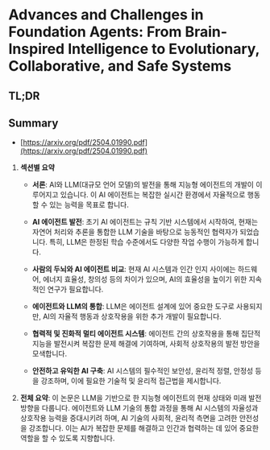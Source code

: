 # Advances and Challenges in Foundation Agents: From Brain-Inspired Intelligence to Evolutionary, Collaborative, and Safe Systems
## TL;DR
## Summary
- [https://arxiv.org/pdf/2504.01990.pdf](https://arxiv.org/pdf/2504.01990.pdf)

1. **섹션별 요약**

   - **서론**: AI와 LLM(대규모 언어 모델)의 발전을 통해 지능형 에이전트의 개발이 이루어지고 있습니다. 이 AI 에이전트는 복잡한 실시간 환경에서 자율적으로 행동할 수 있는 능력을 목표로 합니다.

   - **AI 에이전트 발전**: 초기 AI 에이전트는 규칙 기반 시스템에서 시작하여, 현재는 자연어 처리와 추론을 통합한 LLM 기술을 바탕으로 능동적인 협력자가 되었습니다. 특히, LLM은 한정된 학습 수준에서도 다양한 작업 수행이 가능하게 합니다.

   - **사람의 두뇌와 AI 에이전트 비교**: 현재 AI 시스템과 인간 인지 사이에는 하드웨어, 에너지 효율성, 창의성 등의 차이가 있으며, AI의 효율성을 높이기 위한 지속적인 연구가 필요합니다.

   - **에이전트와 LLM의 통합**: LLM은 에이전트 설계에 있어 중요한 도구로 사용되지만, AI의 자율적 행동과 상호작용을 위한 추가 개발이 필요합니다.

   - **협력적 및 진화적 멀티 에이전트 시스템**: 에이전트 간의 상호작용을 통해 집단적 지능을 발전시켜 복잡한 문제 해결에 기여하며, 사회적 상호작용의 발전 방안을 모색합니다.

   - **안전하고 유익한 AI 구축**: AI 시스템의 필수적인 보안성, 윤리적 정렬, 안정성 등을 강조하며, 이에 필요한 기술적 및 윤리적 접근법을 제시합니다.

2. **전체 요약**: 이 논문은 LLM을 기반으로 한 지능형 에이전트의 현재 상태와 미래 발전 방향을 다룹니다. 에이전트와 LLM 기술의 통합 과정을 통해 AI 시스템의 자율성과 상호작용 능력을 증대시키려 하며, AI 기술의 사회적, 윤리적 측면을 고려한 안전성을 강조합니다. 이는 AI가 복잡한 문제를 해결하고 인간과 협력하는 데 있어 중요한 역할을 할 수 있도록 지향합니다.